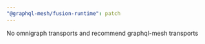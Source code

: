 ```yaml
---
"@graphql-mesh/fusion-runtime": patch
---
```


No omnigraph transports and recommend graphql-mesh transports
